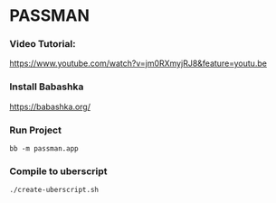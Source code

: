 # PASSMAN

### Video Tutorial:
https://www.youtube.com/watch?v=jm0RXmyjRJ8&feature=youtu.be

### Install Babashka
https://babashka.org/

### Run Project

  `bb -m passman.app`

### Compile to uberscript

  `./create-uberscript.sh`




